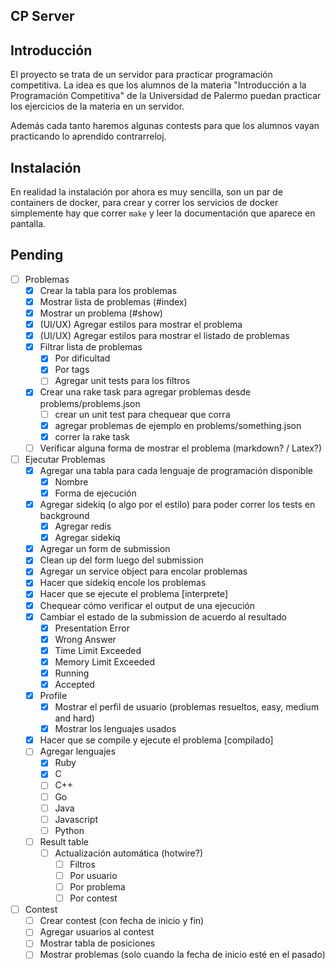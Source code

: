 CP Server
----------------------------------------------

## Introducción

El proyecto se trata de un servidor para practicar programación competitiva. La idea es que los alumnos de la materia
"Introducción a la Programación Competitiva" de la Universidad de Palermo puedan practicar los ejercicios de la materia
en un servidor.

Además cada tanto haremos algunas contests para que los alumnos vayan practicando lo aprendido contrarreloj.

## Instalación

En realidad la instalación por ahora es muy sencilla, son un par de containers de docker, para crear y correr los
servicios de docker simplemente hay que correr `make` y leer la documentación que aparece en pantalla.

## Pending

- [ ] Problemas
  - [X] Crear la tabla para los problemas
  - [X] Mostrar lista de problemas (#index)
  - [X] Mostrar un problema (#show)
  - [X] (UI/UX) Agregar estilos para mostrar el problema
  - [X] (UI/UX) Agregar estilos para mostrar el listado de problemas
  - [X] Filtrar lista de problemas
    - [X] Por dificultad
    - [X] Por tags
    - [ ] Agregar unit tests para los filtros
  - [X] Crear una rake task para agregar problemas desde problems/problems.json
    - [ ] crear un unit test para chequear que corra
    - [X] agregar problemas de ejemplo en problems/something.json
    - [X] correr la rake task
  - [ ] Verificar alguna forma de mostrar el problema (markdown? / Latex?)

- [ ] Ejecutar Problemas
    - [X] Agregar una tabla para cada lenguaje de programación disponible
        - [X] Nombre
        - [X] Forma de ejecución
    - [X] Agregar sidekiq (o algo por el estilo) para poder correr los tests en background
        - [X] Agregar redis
        - [X] Agregar sidekiq
    - [X] Agregar un form de submission
    - [X] Clean up del form luego del submission
    - [X] Agregar un service object para encolar problemas
    - [X] Hacer que sidekiq encole los problemas
    - [X] Hacer que se ejecute el problema [interprete]
    - [X] Chequear cómo verificar el output de una ejecución
    - [X] Cambiar el estado de la submission de acuerdo al resultado
      - [X] Presentation Error
      - [X] Wrong Answer
      - [X] Time Limit Exceeded
      - [X] Memory Limit Exceeded
      - [X] Running
      - [X] Accepted
    - [X] Profile
        - [X] Mostrar el perfil de usuario (problemas resueltos, easy, medium and hard)
        - [X] Mostrar los lenguajes usados
    - [X] Hacer que se compile y ejecute el problema [compilado]
    - [ ] Agregar lenguajes
        - [X] Ruby
        - [X] C
        - [ ] C++
        - [ ] Go
        - [ ] Java
        - [ ] Javascript
        - [ ] Python
    - [ ] Result table
        - [ ] Actualización automática (hotwire?)
            - [ ] Filtros
            - [ ] Por usuario
            - [ ] Por problema
            - [ ] Por contest

- [ ] Contest
  - [ ] Crear contest (con fecha de inicio y fin)
  - [ ] Agregar usuarios al contest
  - [ ] Mostrar tabla de posiciones
  - [ ] Mostrar problemas (solo cuando la fecha de inicio esté en el pasado)
